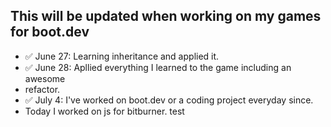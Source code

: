 ## This will be updated when working on my games for boot.dev
- ✅ June 27: Learning inheritance and applied it.
- ✅ June 28: Apllied everything I learned to the game including an awesome
- refactor.
- ✅ July 4: I've worked on boot.dev or a coding project everyday since.
- Today I worked on js for bitburner.
test